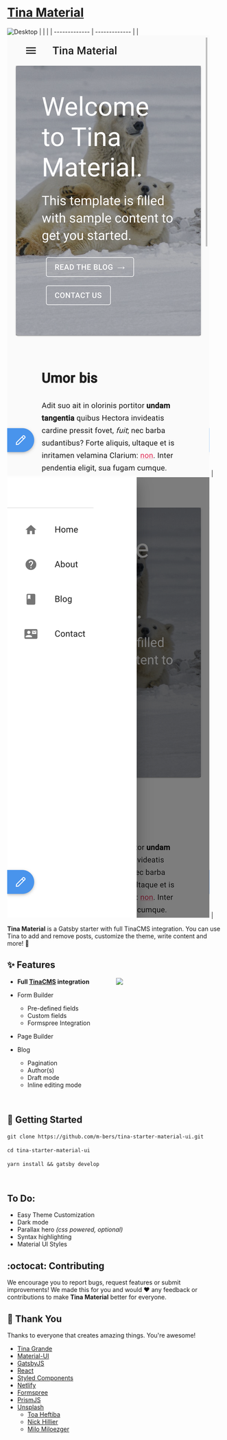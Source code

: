 # [Tina Material](https://m-bers.github.io/tina-starter-material-ui)

![Desktop](/tina-material-desktop.png)
| | |
| ------------- | ------------- |
| ![Phone1](/tina-material-phone1.png)  | ![Phone2](/tina-material-phone2.png)  |



**Tina Material** is a Gatsby starter with full TinaCMS integration. You can use Tina to add and remove posts, customize the theme, write content and more! :tada:

## :sparkles: Features

<img src="https://res.cloudinary.com/forestry-demo/image/upload/v1573156074/Tina%20Grande/colors.png" align="right" width="250px" />

- **Full [TinaCMS](http://tinacms.org) integration**

- Form Builder
  - Pre-defined fields
  - Custom fields
  - Formspree Integration
- Page Builder
- Blog
  - Pagination
  - Author(s)
  - Draft mode
  - Inline editing mode

<br />

## :memo: Getting Started

```
git clone https://github.com/m-bers/tina-starter-material-ui.git

cd tina-starter-material-ui

yarn install && gatsby develop
```

<br />

## To Do:
- Easy Theme Customization
- Dark mode
- Parallax hero _(css powered, optional)_
- Syntax highlighting
- Material UI Styles

## :octocat: Contributing

We encourage you to report bugs, request features or submit improvements! We made this for you and would :heart: any feedback or contributions to make **Tina Material** better for everyone.

## :clap: Thank You

Thanks to everyone that creates amazing things. You're awesome!

- [Tina Grande](https://github.com/tinacms/tina-starter-grande)
- [Material-UI](https://material-ui.com/)
- [GatsbyJS](https://gatsbyjs.org)
- [React](https://reactjs.org/)
- [Styled Components](https://www.styled-components.com/)
- [Netlify](https://www.netlify.com)
- [Formspree](https://formspree.io/)
- [PrismJS](https://prismjs.com/)
- [Unsplash](https://unsplash.com)
  - [Toa Heftiba](https://unsplash.com/@heftiba)
  - [Nick Hillier](https://unsplash.com/@nhillier)
  - [Milo Miloezger](https://unsplash.com/@miloezger)
